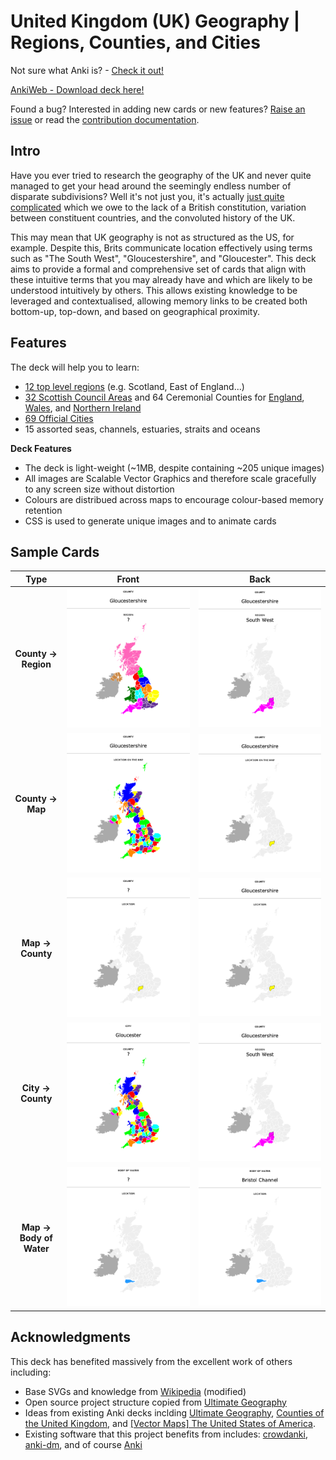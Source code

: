 # United Kingdom (UK) Geography | Regions, Counties, and Cities

Not sure what Anki is? - [Check it out!](https://apps.ankiweb.net/)

[AnkiWeb - Download deck here!](https://ankiweb.net/shared/info/80961363)

Found a bug? Interested in adding new cards or new features? [Raise an issue](https://github.com/HartBlanc/anki-uk-geography/issues) or read the [contribution documentation](CONTRIBUTING.md). 

## Intro

Have you ever tried to research the geography of the UK and never quite managed to get your head around the seemingly endless number of disparate subdivisions? Well it's not just you, it's actually [just quite complicated](https://en.wikipedia.org/wiki/Administrative_geography_of_the_United_Kingdom) which we owe to the lack of a British constitution, variation between constituent countries, and the convoluted history of the UK.

This may mean that UK geography is not as structured as the US, for example. Despite this, Brits communicate location effectively using terms such as "The South West", "Gloucestershire", and "Gloucester". This deck aims to provide a formal and comprehensive set of cards that align with these intuitive terms that you may already have and which are likely to be understood intuitively by others. This allows existing knowledge to be leveraged and contextualised, allowing memory links to be created both bottom-up, top-down, and based on geographical proximity.

## Features

The deck will help you to learn:
- [12 top level regions](https://en.wikipedia.org/wiki/NUTS_statistical_regions_of_the_United_Kingdom) (e.g. Scotland, East of England...)
- [32 Scottish Council Areas](https://en.wikipedia.org/wiki/NUTS_statistical_regions_of_the_United_Kingdom) and 64 Ceremonial Counties for [England](https://en.wikipedia.org/wiki/Ceremonial_counties_of_England), [Wales](https://en.wikipedia.org/wiki/Preserved_counties_of_Wales), and [Northern Ireland](https://en.wikipedia.org/wiki/Counties_of_Northern_Ireland)
- [69 Official Cities](https://en.wikipedia.org/wiki/List_of_cities_in_the_United_Kingdom)
- 15 assorted seas, channels, estuaries, straits and oceans

**Deck Features**
- The deck is light-weight (~1MB, despite containing ~205 unique images)
- All images are Scalable Vector Graphics and therefore scale gracefully to any screen size without distortion
- Colours are distribued across maps to encourage colour-based memory retention
- CSS is used to generate unique images and to animate cards

## Sample Cards

Type                       |  Front                    |  Back
:-------------------------:|:-------------------------:|:-------------------------:
**County -> Region**       |  ![](img/card_samples/County_Region_Question.png)   | ![](img/card_samples/County_Region_Answer.png)
**County -> Map**          | ![](img/card_samples/County_Map_Question.png) | ![](img/card_samples/County_Map_Answer.png)
**Map -> County**          | ![](img/card_samples/Map_County_Question.png) | ![](img/card_samples/Map_County_Answer.png)
**City -> County**         | ![](img/card_samples/City_County_Question.png) | ![](img/card_samples/County_Region_Answer.png)
**Map -> Body of Water**   | ![](img/card_samples/Map_BoW_Question.png) | ![](img/card_samples/Map_BoW_Answer.png)


## Acknowledgments

This deck has benefited massively from the excellent work of others including:
- Base SVGs and knowledge from [Wikipedia](https://www.wikipedia.org/) (modified)
- Open source project structure copied from [Ultimate Geography](https://ankiweb.net/shared/info/2109889812) 
- Ideas from existing Anki decks inclding [Ultimate Geography](https://ankiweb.net/shared/info/2109889812), [Counties of the United Kingdom](https://ankiweb.net/shared/info/1376524951), and [[Vector Maps] The United States of America](https://ankiweb.net/shared/info/1226689493).
- Existing software that this project benefits from includes: [crowdanki](https://github.com/Stvad/CrowdAnki), [anki-dm](https://github.com/OnkelTem/anki-dm), and of course [Anki](https://apps.ankiweb.net/)
